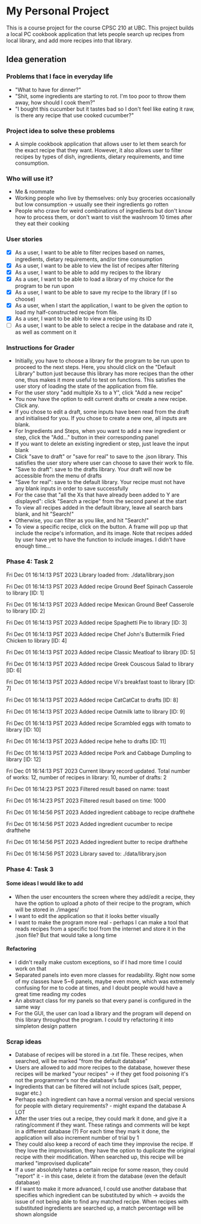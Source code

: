 # My Personal Project

This is a course project for the course CPSC 210 at UBC. This project builds a local PC cookbook application that lets people search up recipes from local library, and add more recipes into that library.

[//]: # (## A subtitle)

[//]: # ()
[//]: # (A *bulleted* list:)

[//]: # (- item 1)

[//]: # (- item 2)

[//]: # (- item 3)

[//]: # ()
[//]: # (An example of text with **bold** and *italic* fonts.  )

## Idea generation

### Problems that I face in everyday life

- "What to have for dinner?"
- "Shit, some ingredients are starting to rot. I'm too poor to throw them away,
how should I cook them?" 
- "I bought this cucumber but it tastes bad so I don't feel like eating it 
raw, is there any recipe that use cooked cucumber?"

### Project idea to solve these problems

- A simple cookbook application that allows user to let them search for the
exact recipe that they want. However, it also allows user to filter recipes by
types of dish, ingredients, dietary requirements, and time consumption.

### Who will use it?

- Me & roommate
- Working people who live by themselves: only buy groceries occasionally but low
consumption -> usually see their ingredients go rotten
- People who crave for weird combinations of ingredients but don't know how to
process them, or don't want to visit the washroom 10 times after they
eat their cooking

### User stories

- [x] As a user, I want to be able to filter recipes based on names, ingredients,
dietary requirements, and/or time consumption
- [x] As a user, I want to be able to view the list of recipes after filtering
- [x] As a user, I want to be able to add my recipes to the library
- [x] As a user, I want to be able to load a library of my choice for the program to be run upon
- [x] As a user, I want to be able to save my recipe to the library (if I so choose)
- [x] As a user, when I start the application, I want to be given the option to load my 
half-constructed recipe from file.
- [x] As a user, I want to be able to view a recipe using its ID
- [ ] As a user, I want to be able to select a recipe in the database and rate it, as
well as comment on it

### Instructions for Grader

- Initially, you have to choose a library for the program to be run upon to proceed to
the next steps. Here, you should click on the "Default Library" button just because
this library has more recipes than the other one, thus makes it more useful to test on
functions. This satisfies the user story of loading the state of the application from file.
- For the user story "add multiple Xs to a Y", click "Add a new recipe"
- You now have the option to edit current drafts or create a new recipe. Click any.
- If you chose to edit a draft, some inputs have been read from the draft and initialised
for you. If you chose to create a new one, all inputs are blank.
- For Ingredients and Steps, when you want to add a new ingredient or step, click the "Add..."
button in their corresponding panel
- If you want to delete an existing ingredient or step, just leave the input blank
- Click "save to draft" or "save for real" to save to the .json library. This satisfies the
user story where user can choose to save their work to file.
- "Save to draft": save to the drafts library. Your draft will now be accessible from the
menu of drafts
- "Save for real": save to the default library. Your recipe must not have any blank inputs
in order to save successfully
- For the case that "all the Xs that have already been added to Y are displayed": click 
"Search a recipe" from the second panel at the start
- To view all recipes added in the default library, leave all search bars blank, and hit
"Search!"
- Otherwise, you can filter as you like, and hit "Search!"
- To view a specific recipe, click on the button. A frame will pop up that include the recipe's
information, and its image. Note that recipes added by user have yet to have the function
to include images. I didn't have enough time...

### Phase 4: Task 2

Fri Dec 01 16:14:13 PST 2023
Library loaded from: ./data/library.json


Fri Dec 01 16:14:13 PST 2023
Added recipe Ground Beef Spinach Casserole to library [ID: 1]


Fri Dec 01 16:14:13 PST 2023
Added recipe Mexican Ground Beef Casserole to library [ID: 2]


Fri Dec 01 16:14:13 PST 2023
Added recipe Spaghetti Pie to library [ID: 3]


Fri Dec 01 16:14:13 PST 2023
Added recipe Chef John's Buttermilk Fried Chicken to library [ID: 4]


Fri Dec 01 16:14:13 PST 2023
Added recipe Classic Meatloaf to library [ID: 5]


Fri Dec 01 16:14:13 PST 2023
Added recipe Greek Couscous Salad to library [ID: 6]


Fri Dec 01 16:14:13 PST 2023
Added recipe Vi's breakfast toast to library [ID: 7]


Fri Dec 01 16:14:13 PST 2023
Added recipe CatCatCat to drafts [ID: 8]


Fri Dec 01 16:14:13 PST 2023
Added recipe Oatmilk latte to library [ID: 9]


Fri Dec 01 16:14:13 PST 2023
Added recipe Scrambled eggs with tomato to library [ID: 10]


Fri Dec 01 16:14:13 PST 2023
Added recipe hehe to drafts [ID: 11]


Fri Dec 01 16:14:13 PST 2023
Added recipe Pork and Cabbage Dumpling to library [ID: 12]


Fri Dec 01 16:14:13 PST 2023
Current library record updated. Total number of works: 12, number of recipes in library: 10, number of drafts: 2


Fri Dec 01 16:14:23 PST 2023
Filtered result based on name: toast


Fri Dec 01 16:14:23 PST 2023
Filtered result based on time: 1000


Fri Dec 01 16:14:56 PST 2023
Added ingredient cabbage to recipe drafthehe


Fri Dec 01 16:14:56 PST 2023
Added ingredient cucumber to recipe drafthehe


Fri Dec 01 16:14:56 PST 2023
Added ingredient butter to recipe drafthehe


Fri Dec 01 16:14:56 PST 2023
Library saved to: ./data/library.json

### Phase 4: Task 3

#### Some ideas I would like to add

- When the user encounters the screen where they add/edit a recipe, they have the option
to upload a photo of their recipe to the program, which will be stored in ./images/
- I want to edit the application so that it looks better visually
- I want to make the program more real - perhaps I can make a tool that reads recipes
from a specific tool from the internet and store it in the .json file? But that would
take a long time

#### Refactoring

- I didn't really make custom exceptions, so if I had more time I could work on that
- Separated panels into even more classes for readability. Right now some
of my classes have 5~6 panels, maybe even more, which was extremely confusing for me
to code at times, and I doubt people would have a great time reading my codes
- An abstract class for my panels so that every panel is configured in the
same way
- For the GUI, the user can load a library and the program will depend on this library
throughout the program. I could try refactoring it into simpleton design pattern

### Scrap ideas

- Database of recipes will be stored in a .txt file. These recipes, when searched,
will be marked "from the default database"
- Users are allowed to add more recipes to the database, however these recipes will
be marked "your recipes" -> if they get food poisoning it's not the programmer's
nor the database's fault
- Ingredients that can be filtered will not include spices (salt, pepper, sugar etc.)
- Perhaps each ingredient can have a normal version and special versions for
people with dietary requirements? - might expand the database A LOT
- After the user tries out a recipe, they could mark it done, and give it a
rating/comment if they want. These ratings and comments will be kept in a different
database (?) For each time they mark it done, the application will also increment
number of trial by 1
- They could also keep a record of each time they improvise the recipe. If they love
the improvisation, they have the option to duplicate the original recipe with
their modification. When searched up, this recipe will be marked "improvised duplicate"
- If a user absolutely hates a certain recipe for some reason, they could "report"
it - in this case, delete it from the database (even the default database)
- If I want to make it more advanced, I could use another database that specifies
which ingredient can be substituted by which -> avoids the issue of not being able
to find any matched recipe. When recipes with substituted ingredients are searched
up, a match percentage will be shown alongside

